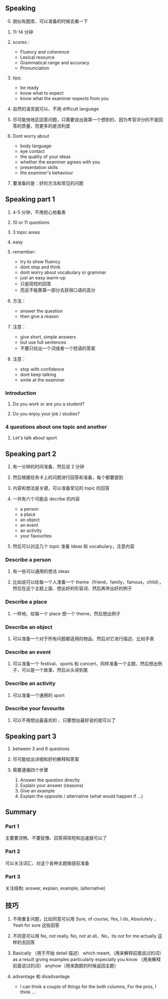 ## Speaking

0. 貌似有题库、可以准备的时候去看一下

1. 11-14 分钟

2. scores :

   - Fluency and coherence
   - Lexical resource
   - Grammatical range and accuracy
   - Pronunciation

3. tips:

   - be ready
   - know what to expect
   - know what the examiner expects from you

4. 自然的语言就可以、不用 difficult language

5. 尽可能快地区回答问题，只需要说出我第一个想到的、因为考官评分的不是回答的质量、而更多的是流利度

6. Dont worry about

   - body language
   - eye contact
   - the quality of your ideas
   - whether the examiner agrees with you
   - presentation skills
   - the examiner's behaviour

7. 要准备的是：好的方法和常见的问题

## Speaking part 1

1. 4-5 分钟，不用担心他看表

2. 10 or 11 questions

3. 3 topic areas

4. easy

5. remember:

   - try to show fluency
   - dont stop and think
   - dont worry about vocabulary or grammar
   - just an easy warm-up
   - 只是简短的回答
   - 而且不能靠第一部分去获得口语的高分

6. 方法：

   - answer the question
   - then give a reason

7. 注意：

   - give short, simple answers
   - but use full sentences
   - 不要只给出一个词或者一个短语的答案

8. 注意：
   - stop with confidence
   - dont keep talking
   - smile at the examiner

### Introduction

1. Do you work or are you a student?

2. Do you enjoy your job / studies?

### 4 questions about one topic and another

1. Let's talk about sport

## Speaking part 2

1. 有一分钟的时间准备、然后说 2 分钟

2. 然后根据任务卡上的问题进行回答和准备，每个都要提到

3. 内容和想法是关键，可以准备常见的 topic 的回答

4. 一共有六个可能会 decribe 的内容

   - a person
   - a place
   - an object
   - an event
   - an activity
   - your favourites

5. 然后可以对这几个 topic 准备 ideas 和 vocabulary，注意内容

### Describe a person

1. 有一些可以通用的想法 ideas

2. 比如说可以给每一个人准备一个 theme（friend，family，famous，child），然后在这个主题上面、想出好的形容词、然后再举出好的例子

### Describe a place

1. 一样地、给每一个 place 想一个 theme，然后想出例子

### Describe an object

1. 可以准备一个对于所有问题都适用的物品、然后对它进行描述、比如手表

### Describe an event

1. 可以准备一个 festival、sports 和 concert，同样准备一个主题、然后想出例子，可以是一个故事、然后从头讲到尾

### Describe an activity

1. 可以准备一个通用的 sport

### Describe your favourite

1. 可以不用想出最喜欢的 、只要想出最好说的就可以了

## Speaking part 3

1. between 3 and 6 questions

2. 尽可能给出详细和好的解释和答案

3. 需要遵循四个步骤
   1. Answer the question directly
   2. Explain your answer (reasons)
   3. Give an example
   4. Explain the opposite / alternative (what would happen if ...)

## Summary

### Part 1

主要要流畅、不要犹豫、回答得简短和迅速就可以了

### Part 2

可以关注词汇、对这个各种主题做提前准备

### Part 3

关注结构: answer, explain, example, (alternative)

## 技巧

1. 不用重复问题，比如同意可以用 Sure, of course, Yes, I do, Absolutely ，Yeah for sure 这些回答

2. 不同意可以用 No, not really. No, not at all，No，its not for me actually 这样的去回答

3. Basically （用于开始 detail 描述）
   which meant,（用来解释前面说过的词）
   as a result
   giving examples
   particularly
   especially
   you know （用来解释前面说过的词）
   anyhow（用来跑题的时候返回主题）

4. advantage 和 disadvantage

   - I can think a couple of things for the both columns, For the pros, I think ...
